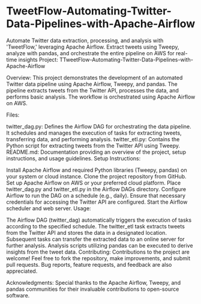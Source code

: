 # TweetFlow-Automating-Twitter-Data-Pipelines-with-Apache-Airflow
Automate Twitter data extraction, processing, and analysis with 'TweetFlow,' leveraging Apache Airflow. Extract tweets using Tweepy, analyze with pandas, and orchestrate the entire pipeline on AWS for real-time insights
Project: TTweetFlow-Automating-Twitter-Data-Pipelines-with-Apache-Airflow

Overview:
This project demonstrates the development of an automated Twitter data pipeline using Apache Airflow, Tweepy, and pandas. The pipeline extracts tweets from the Twitter API, processes the data, and performs basic analysis. The workflow is orchestrated using Apache Airflow on AWS.

Files:

twitter_dag.py: Defines the Airflow DAG for orchestrating the data pipeline. It schedules and manages the execution of tasks for extracting tweets, transferring data, and performing analysis.
twitter_etl.py: Contains the Python script for extracting tweets from the Twitter API using Tweepy.
README.md: Documentation providing an overview of the project, setup instructions, and usage guidelines.
Setup Instructions:

Install Apache Airflow and required Python libraries (Tweepy, pandas) on your system or cloud instance.
Clone the project repository from GitHub.
Set up Apache Airflow on AWS or your preferred cloud platform.
Place twitter_dag.py and twitter_etl.py in the Airflow DAGs directory.
Configure Airflow to run the DAG on a schedule (e.g., daily).
Ensure that necessary credentials for accessing the Twitter API are configured.
Start the Airflow scheduler and web server.
Usage:

The Airflow DAG (twitter_dag) automatically triggers the execution of tasks according to the specified schedule.
The twitter_etl task extracts tweets from the Twitter API and stores the data in a designated location.
Subsequent tasks can transfer the extracted data to an online server for further analysis.
Analysis scripts utilizing pandas can be executed to derive insights from the tweet data.
Contributing:
Contributions to the project are welcome! Feel free to fork the repository, make improvements, and submit pull requests. Bug reports, feature requests, and feedback are also appreciated.


Acknowledgments:
Special thanks to the Apache Airflow, Tweepy, and pandas communities for their invaluable contributions to open-source software.
